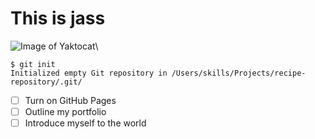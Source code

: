 # This is jass
![Image of Yaktocat](https://octodex.github.com/images/yaktocat.png)\

```
$ git init
Initialized empty Git repository in /Users/skills/Projects/recipe-repository/.git/
```
- [ ] Turn on GitHub Pages
- [ ] Outline my portfolio
- [ ] Introduce myself to the world
